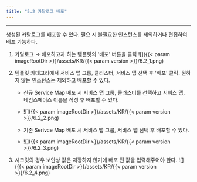 ```yaml
---
title: "5.2 카탈로그 배포"
---
```


---
생성된 카탈로그를 배포할 수 있다. 필요 시 불필요한 인스턴스를 제외하거나 편집하여 배포 가능하다.

1. 카탈로그 →  배포하고자 하는 템플릿의 '배포' 버튼을 클릭
    ![]({{< param imageRootDir >}}/assets/KR/{{< param version >}}/6.2_1.png)

2. 템플릿 카테고리에서 서비스 맵 그룹, 클러스터, 서비스 맵 선택 후 '배포' 클릭. 원하지 않는 인스턴스는 제외하고 배포할 수 있다.
    * 신규 Service Map 배포 시 서비스 맵 그룹, 클러스터를 선택하고 서비스 맵, 네임스페이스 이름을 작성 후 배포할 수 있다.
    * ![]({{< param imageRootDir >}}/assets/KR/{{< param version >}}/6.2_2.png)

    * 기존 Serivce Map 배포 시 서비스 맵 그룹, 서비스 맵 선택 후 배포할 수 있다.
    * ![]({{< param imageRootDir >}}/assets/KR/{{< param version >}}/6.2_3.png)

3. 시크릿의 경우 보안상 값은 저장하지 않기에 배포 전 값을 입력해주어야 한다.
    ![]({{< param imageRootDir >}}/assets/KR/{{< param version >}}/6.2_4.png)
